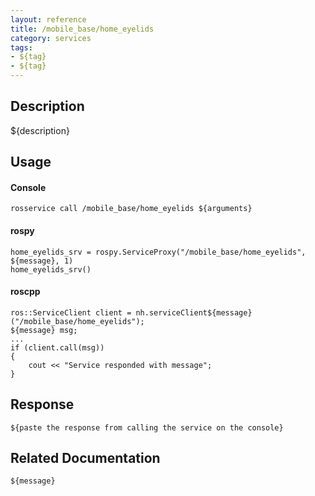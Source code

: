 ```yaml
---
layout: reference
title: /mobile_base/home_eyelids
category: services
tags: 
- ${tag} 
- ${tag}
---
```


## Description
${description}

## Usage
#### Console
```
rosservice call /mobile_base/home_eyelids ${arguments}
```

#### rospy
```
home_eyelids_srv = rospy.ServiceProxy("/mobile_base/home_eyelids", ${message}, 1)
home_eyelids_srv()
```

#### roscpp
```
ros::ServiceClient client = nh.serviceClient${message}("/mobile_base/home_eyelids");
${message} msg;
...
if (client.call(msg))
{
    cout << "Service responded with message";
}
```

## Response
```
${paste the response from calling the service on the console}
```

## Related Documentation
``${message}``  